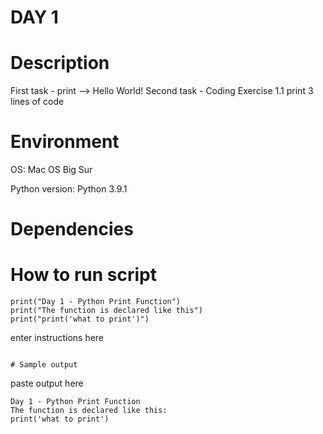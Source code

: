 
# DAY 1

# Description
First task - print --> Hello World!
Second task - Coding Exercise 1.1 print 3 lines of code

# Environment
OS: Mac OS Big Sur

Python version:
Python 3.9.1

# Dependencies

# How to run script
```
print("Day 1 - Python Print Function")
print("The function is declared like this")
print("print('what to print')")
```
enter instructions here
```

# Sample output
```
paste output here
```
Day 1 - Python Print Function
The function is declared like this:
print('what to print')
```
